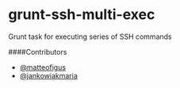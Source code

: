 grunt-ssh-multi-exec
====================

Grunt task for executing series of SSH commands

####Contributors
* [@matteofigus](https://github.com/matteofigus)
* [@jankowiakmaria](https://github.com/jankowiakmaria)
